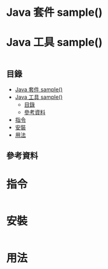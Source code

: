 # Java 套件 sample()
# Java 工具 sample()

```
```

## 目錄

- [Java 套件 sample()](#java-套件-sample)
- [Java 工具 sample()](#java-工具-sample)
  - [目錄](#目錄)
  - [參考資料](#參考資料)
- [指令](#指令)
- [安裝](#安裝)
- [用法](#用法)

## 參考資料

[]()

# 指令

```bash
```

# 安裝

```bash
```

# 用法

```Java
```
